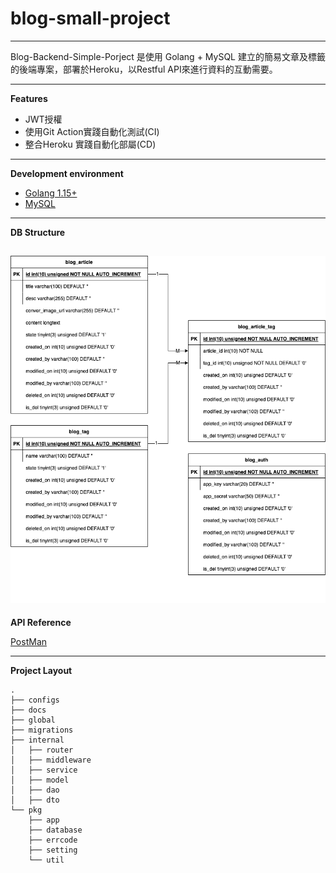 # blog-small-project
---

Blog-Backend-Simple-Porject 是使用 Golang + MySQL 建立的簡易文章及標籤的後端專案，部署於Heroku，以Restful API來進行資料的互動需要。

---
**Features**
- JWT授權
- 使用Git Action實踐自動化測試(CI)
- 整合Heroku 實踐自動化部屬(CD)

---
**Development environment**

- [Golang 1.15+](https://go.dev/)
- [MySQL](https://www.mysql.com/)

---

****DB Structure****

![ERD](./assets/ERD.png)
---

****API Reference****

[PostMan](Postman：https://www.postman.com/onineto7319/workspace/blog-small-project/request/5284931-703f8f85-6898-407d-baf1-2c1d52b4c7ef)

---

****Project Layout****
```
.
├── configs              
├── docs               
├── global               
├── migrations           
├── internal             
│   ├── router            
│   ├── middleware       
│   ├── service             
│   ├── model           
│   ├── dao           
│   ├── dto           
└── pkg                  
    ├── app        
    ├── database        
    ├── errcode              
    ├── setting      
    └── util
```
